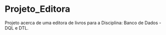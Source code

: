 # Projeto_Editora
Projeto acerca de uma editora de livros para a Disciplina: Banco de Dados - DQL e DTL. 
